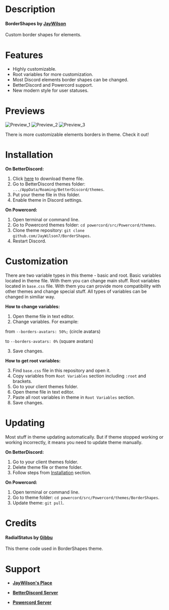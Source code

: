 # Description

#### BorderShapes by [JayWilson](https://github.com/JayWilson7)

Custom border shapes for elements.

# Features

- Highly customizable.
- Root variables for more customization.
- Most Discord elements border shapes can be changed.
- BetterDiscord and Powercord support.
- New modern style for user statuses.

# Previews

![Preview_1](https://github.com/JayWilson7/BorderShapes/raw/master/Previews/Preview_1.png)
![Preview_2](https://github.com/JayWilson7/BorderShapes/raw/master/Previews/Preview_2.png)
![Preview_3](https://github.com/JayWilson7/BorderShapes/raw/master/Previews/Preview_3.png)

There is more customizable elements borders in theme. Check it out!

# Installation 

**On BetterDiscord:**

1. Click [here](https://betterdiscord.net/ghdl?id=3403) to download theme file.
2. Go to BetterDiscord themes folder: `.../AppData/Roaming/BetterDiscord/themes`.
3. Put your theme file in this folder.
4. Enable theme in Discord settings.

**On Powercord:**

1. Open terminal or command line.
2. Go to Powercord themes folder: `cd powercord/src/Powercord/themes`.
3. Clone theme repository: `git clone github.com/JayWilson7/BorderShapes`.
4. Restart Discord.

# Customization

There are two variable types in this theme - basic and root. Basic variables located in theme file. With them you can change main stuff. Root variables located in `base.css` file. With them you can provide more compatibility with other themes and change special stuff. All types of variables can be changed in similiar way.

**How to change variables:**

1. Open theme file in text editor.
2. Change variables. For example:

from `--borders-avatars: 50%;` (circle avatars)

to `--borders-avatars: 0%` (square avatars)

3. Save changes.

**How to get root variables:**

3. Find `base.css` file in this repository and open it.
4. Copy variables from `Root Variables` section including `:root` and brackets.
1. Go to your client themes folder.
2. Open theme file in text editor.
5. Paste all root variables in theme in `Root Variables` section.
6. Save changes.

# Updating

Most stuff in theme updating automatically. But if theme stopped working or working incorrectly, it means you need to update theme manually.

**On BetterDiscord:**

1. Go to your client themes folder.
2. Delete theme file or theme folder.
3. Follow steps from [Installation](https://github.com/JayWilson7/BorderShapes#installation) section.

**On Powercord:**

1. Open terminal or command line.
2. Go to theme folder: `cd powercord/src/Powercord/themes/BorderShapes`.
3. Update theme: `git pull`.

# Credits

#### RadialStatus by [Gibbu](https://github.com/Gibbu)

This theme code used in BorderShapes theme.

# Support

- [**JayWilson's Place**](https://discord.gg/jcDvkVk)

- [**BetterDiscord Server**](https://discord.gg/0Tmfo5ZbORCRqbAd)

- [**Powercord Server**](https://discord.gg/vVe4fsGFEP)
